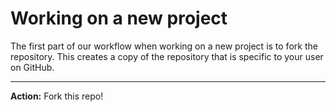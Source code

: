 # Working on a new project

The first part of our workflow when working on a new project is to fork the repository. This creates a copy of the repository that is specific to your user on GitHub.

----
**Action:** Fork this repo!
